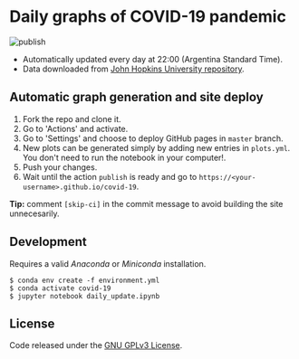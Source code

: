 # Daily graphs of COVID-19 pandemic

![publish](https://github.com/epassaro/covid-19/workflows/publish/badge.svg)

- Automatically updated every day at 22:00 (Argentina Standard Time).
- Data downloaded from [John Hopkins University repository](https://github.com/CSSEGISandData/COVID-19).

## Automatic graph generation and site deploy

1. Fork the repo and clone it.
2. Go to 'Actions' and activate. 
3. Go to 'Settings' and choose to deploy GitHub pages in `master` branch.
4. New plots can be generated simply by adding new entries in `plots.yml`. You don't need to run the notebook in your computer!.
5. Push your changes.
6. Wait until the action `publish` is ready and go to `https://<your-username>.github.io/covid-19`.

**Tip:** comment `[skip-ci]` in the commit message to avoid building the site unnecesarily.

## Development

Requires a valid _Anaconda_ or _Miniconda_ installation.

```
$ conda env create -f environment.yml
$ conda activate covid-19
$ jupyter notebook daily_update.ipynb
```

## License

Code released under the [GNU GPLv3 License](https://raw.githubusercontent.com/epassaro/covid-19/master/LICENSE).
